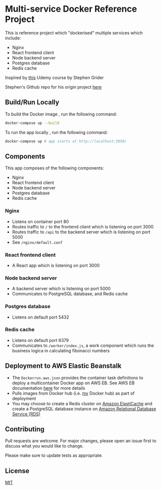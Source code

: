 # Multi-service Docker Reference Project

This is reference project which "dockerised" multiple services which include:

- Nginx
- React frontend client
- Node backend server
- Postgres database
- Redis cache

Inspired by [this](https://www.udemy.com/course/docker-and-kubernetes-the-complete-guide/) Udemy course by Stephen Grider

Stephen's Github repo for his origin project [here](https://github.com/StephenGrider/multi-docker)

## Build/Run Locally

To build the Docker image , run the following command:

```bash
docker-compose up --build
```

To run the app locally , run the following command:

```bash
docker-compose up # app starts at http://localhost:3050/
```

## Components

This app composes of the following components:

- Nginx
- React frontend client
- Node backend server
- Postgres database
- Redis cache

### Nginx

- Listens on container port 80
- Routes traffic to `/` to the frontend client which is listening on port 3000
- Routes traffic to `/api` to the backend server which is listening on port 5000
- See `/nginx/default.conf`

### React frontend client

- A React app which is listening on port 3000

### Node backend server

- A backend server which is listening on port 5000
- Communicates to PostgreSQL database, and Redis cache

### Postgres database

- Listens on default port 5432

### Redis cache

- Listens on default port 6379
- Communicates to `/worker/index.js`, a work component which runs the business logica in calculating fibonacci numbers

## Deployment to AWS Elastic Beanstalk

- The `Dockerrun.aws.json` provides the container task definitions to deploy a multicontainer Docker app on AWS EB. See AWS EB documentation [here](https://docs.aws.amazon.com/elasticbeanstalk/latest/dg/create_deploy_docker_ecs.html#create_deploy_docker_ecs_dockerrun) for more details
- Pulls images from Docker hub (i.e. [my](https://hub.docker.com/u/matlau) Docker hub) as part of deployment
- You may choose to create a Redis cluster on [Amazon ElastiCache](https://docs.aws.amazon.com/AmazonElastiCache/latest/red-ug/GettingStarted.html) and create a PostgreSQL database instance on [Amazon Relational Database Service (RDS)](https://docs.aws.amazon.com/AmazonRDS/latest/UserGuide/CHAP_GettingStarted.CreatingConnecting.PostgreSQL.html)

## Contributing

Pull requests are welcome. For major changes, please open an issue first to discuss what you would like to change.

Please make sure to update tests as appropriate.

## License

[MIT](https://choosealicense.com/licenses/mit/)
